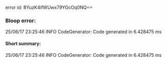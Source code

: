 error id: 8YuzK4ifWUwx79YGcOq0NQ==
### Bloop error:

25/06/17 23:25:46 INFO CodeGenerator: Code generated in 6.428475 ms
#### Short summary: 

25/06/17 23:25:46 INFO CodeGenerator: Code generated in 6.428475 ms
